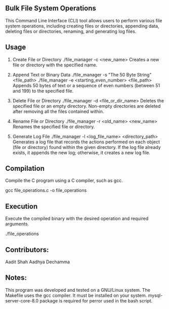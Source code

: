 ## Bulk File System Operations
This Command Line Interface (CLI) tool allows users to perform various file system operations, including creating files or directories, appending data, deleting files or directories, renaming, and generating log files.

## Usage
1. Create File or Directory
./file_manager -c <new_name>
Creates a new file or directory with the specified name.

2. Append Text or Binary Data
./file_manager -s "The 50 Byte String" <file_path>
./file_manager -e <starting_even_number> <file_path>
Appends 50 bytes of text or a sequence of even numbers (between 51 and 199) to the specified file.

3. Delete File or Directory
./file_manager -d <file_or_dir_name>
Deletes the specified file or an empty directory. Non-empty directories are deleted after removing all the files contained within.

4. Rename File or Directory
./file_manager -r <old_name> <new_name>
Renames the specified file or directory.

5. Generate Log File
./file_manager -l <log_file_name> <directory_path>
Generates a log file that records the actions performed on each object (file or directory) found within the given directory. If the log file already exists, it appends the new log; otherwise, it creates a new log file.

## Compilation
Compile the C program using a C compiler, such as gcc.

gcc file_operations.c -o file_operations

## Execution
Execute the compiled binary with the desired operation and required arguments.

./file_operations <operation> <arguments>

## Contributors:
Aadit Shah
Aadhya Dechamma

## Notes:
This program was developed and tested on a GNU/Linux system.
The Makefile uses the gcc compiler. It must be installed on your system.
mysql-server-core-8.0 package is required for perror used in the bash script.